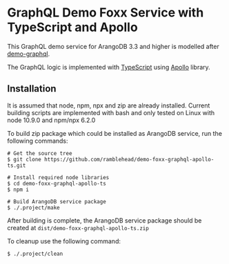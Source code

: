# GraphQL Demo Foxx Service with TypeScript and Apollo

This GraphQL demo service for ArangoDB 3.3 and higher is modelled after [demo-graphql](https://github.com/arangodb-foxx/demo-graphql).

The GraphQL logic is implemented with [TypeScript](https://www.typescriptlang.org/) using [Apollo](https://www.apollographql.com/) library.

## Installation

It is assumed that node, npm, npx and zip are already installed. Current building scripts are implemented with bash and only tested on Linux with node 10.9.0 and npm/npx 6.2.0

To build zip package which could be installed as ArangoDB service, run the following commands:

``` shell
# Get the source tree
$ git clone https://github.com/ramblehead/demo-foxx-graphql-apollo-ts.git

# Install required node libraries
$ cd demo-foxx-graphql-apollo-ts
$ npm i

# Build ArangoDB service package
$ ./.project/make
```

After building is complete, the ArangoDB service package should be created at ```dist/demo-foxx-graphql-apollo-ts.zip```

To cleanup use the following command:
``` shell
$ ./.project/clean
```
